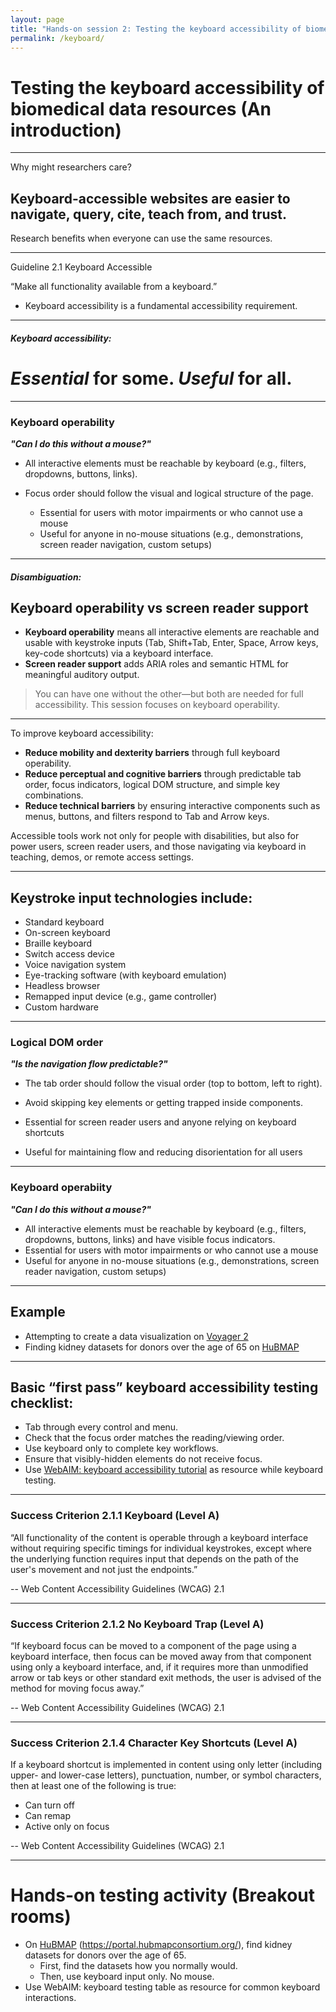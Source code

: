 ```yaml
---
layout: page
title: "Hands-on session 2: Testing the keyboard accessibility of biomedical data resources (Give tasks to groups)"
permalink: /keyboard/
---
```


# Testing the keyboard accessibility of biomedical data resources (An introduction)

---
Why might researchers care?
## Keyboard-accessible websites are easier to navigate, query, cite, teach from, and trust.
Research benefits when everyone can use the same resources.

---

Guideline 2.1 Keyboard Accessible

“Make all functionality available from a keyboard.”

- Keyboard accessibility is a fundamental accessibility requirement.

---

##### Keyboard accessibility:
# *Essential* for some. *Useful* for all.

---

### Keyboard operability
***"Can I do this without a mouse?"***

* All interactive elements must be reachable by keyboard (e.g., filters, dropdowns, buttons, links).
* Focus order should follow the visual and logical structure of the page.

    * Essential for users with motor impairments or who cannot use a mouse
    * Useful for anyone in no-mouse situations (e.g., demonstrations, screen reader navigation, custom setups)

---

##### Disambiguation:
## Keyboard operability vs screen reader support
* **Keyboard operability** means all interactive elements are reachable and usable with keystroke inputs (Tab, Shift+Tab, Enter, Space, Arrow keys, key-code shortcuts) via a keyboard interface.
* **Screen reader support** adds ARIA roles and semantic HTML for meaningful auditory output.

> You can have one without the other—but both are needed for full accessibility.
> This session focuses on keyboard operability.

---

To improve keyboard accessibility:
* **Reduce mobility and dexterity barriers** through full keyboard operability.
* **Reduce perceptual and cognitive barriers** through predictable tab order, focus indicators, logical DOM structure, and simple key combinations.
* **Reduce technical barriers** by ensuring interactive components such as menus, buttons, and filters respond to Tab and Arrow keys.

Accessible tools work not only for people with disabilities, but also for power users, screen reader users, and those navigating via keyboard in teaching, demos, or remote access settings.

---

## Keystroke input technologies include:
- Standard keyboard
- On-screen keyboard
- Braille keyboard
- Switch access device
- Voice navigation system
- Eye-tracking software (with keyboard emulation)
- Headless browser
- Remapped input device (e.g., game controller)
- Custom hardware

---

### Logical DOM order
***"Is the navigation flow predictable?"***

* The tab order should follow the visual order (top to bottom, left to right).
* Avoid skipping key elements or getting trapped inside components.

* Essential for screen reader users and anyone relying on keyboard shortcuts
* Useful for maintaining flow and reducing disorientation for all users

---

### Keyboard operabiity
***"Can I do this without a mouse?"***
- All interactive elements must be reachable by keyboard (e.g., filters, dropdowns, buttons, links) and have visible focus indicators.
- Essential for users with motor impairments or who cannot use a mouse
- Useful for anyone in no-mouse situations (e.g., demonstrations, screen reader navigation, custom setups)

---

## Example

- Attempting to create a data visualization on [Voyager 2](https://voyager-keyboard-demo.github.io)
- Finding kidney datasets for donors over the age of 65 on [HuBMAP](https://portal.hubmapconsortium.org)



---

## Basic “first pass” keyboard accessibility testing checklist:
- Tab through every control and menu.
- Check that the focus order matches the reading/viewing
order.
- Use keyboard only to complete key workflows.
- Ensure that visibly-hidden elements do not receive focus.
- Use [WebAIM: keyboard accessibility tutorial](https://webaim.org/techniques/keyboard/) as resource while
keyboard testing.

---

### Success Criterion 2.1.1 Keyboard (Level A)

“All functionality of the content is operable through a keyboard interface without requiring specific timings for individual keystrokes, except where the underlying function requires input that depends on the path of the user's movement and not just the endpoints.”

-- Web Content Accessibility Guidelines (WCAG) 2.1

---

### Success Criterion 2.1.2 No Keyboard Trap (Level A)

“If keyboard focus can be moved to a component of the page using a keyboard interface, then focus can be moved away from that component using only a keyboard interface, and, if it requires more than unmodified arrow or tab keys or other standard exit methods, the user is advised of the method for moving focus away.”

-- Web Content Accessibility Guidelines (WCAG) 2.1

---

### Success Criterion 2.1.4 Character Key Shortcuts (Level A)

If a keyboard shortcut is implemented in content using only letter (including upper- and lower-case letters), punctuation, number, or symbol characters, then at least one of the following is true:

- Can turn off
- Can remap
- Active only on focus

-- Web Content Accessibility Guidelines (WCAG) 2.1

---

# Hands-on testing activity (Breakout rooms)

- On [HuBMAP](https://portal.hubmapconsortium.org/) (https://portal.hubmapconsortium.org/), find kidney datasets for donors over the age of 65.
    - First, find the datasets how you normally would.
    - Then, use keyboard input only. No mouse.
- Use WebAIM: keyboard testing table as resource for common keyboard interactions.


